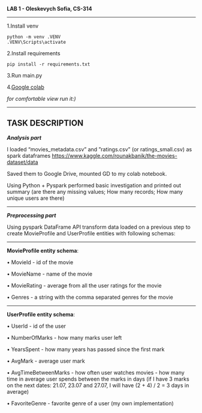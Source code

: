 **LAB 1 - Oleskevych Sofia, CS-314**


---

1.Install venv
```
python -m venv .VENV
.VENV\Scripts\activate
```
2.Install requirements
```
pip install -r requirements.txt
```
3.Run main.py

4.[Google colab](https://colab.research.google.com/drive/13baGetSPnSxeS77hDKtpZVb-S3ehjkH7#scrollTo=srvM8D6nRdJA)

_for comfortable view run it:)_



---
TASK DESCRIPTION
---



***Analysis part***

I loaded “movies_metadata.csv” and ”ratings.csv” (or ratings_small.csv) as spark dataframes https://www.kaggle.com/rounakbanik/the-movies-dataset/data

Saved them to Google Drive, mounted GD to my colab notebook.

Using Python + Pyspark performed basic investigation and printed out summary (are there any missing values; How many records; How many unique users are there)


---


***Preprocessing part***

Using pyspark DataFrame API transform data loaded on a previous step to create MovieProfile and UserProfile entities with following schemas: 


---


**MovieProfile entity schema**:

•	MovieId - id of the movie

•	MovieName - name of the movie

•	MovieRating - average from all the user ratings for the movie

•	Genres - a string with the comma separated genres for the movie



---



**UserProfile entity schema**:

•	UserId - id of the user

•	NumberOfMarks - how many marks user left

•	YearsSpent - how many years has passed since the first mark

•	AvgMark - average user mark

•	AvgTimeBetweenMarks - how often user watches movies - how many time in average user spends between the marks in days (if I have 3 marks on the next dates: 21.07, 23.07 and 27.07, I will have (2 + 4) / 2 = 3 days in average)

•	FavoriteGenre - favorite genre of a user (my own implementation)



